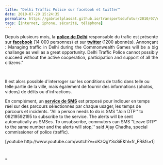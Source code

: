 ```yaml
---
title: "Delhi Traffic Police sur facebook et twitter"
date: 2010-07-20 15:24:35
permalink: https://gabrielplassat.github.io/transportsdufutur/2010/07/delhi-traffic-police-sur-facebook-et-twitter.html
tags: [internet, iphone, sécurité, téléphone]
---
```


<p style="text-align: justify">Depuis plusieurs mois, la <strong><a href="http://www.facebook.com/l.php?u=http%3A%2F%2Fwww.delhitrafficpolice.nic.in%2F&h=6f929" target="_blank">police de Delhi</a></strong> responsable du trafic est présente sur <strong><a href="http://www.facebook.com/pages/New-Delhi-India/Delhi-Traffic-Police/117817371573308?v=info&ref=ts#!/pages/New-Delhi-India/Delhi-Traffic-Police/117817371573308?v=wall&ref=ts&__a=4&ajaxpipe=1" target="_blank">facebook</a></strong> (14 000 personnes) et sur <a href="http://twitter.com/dtptraffic" target="_blank"><strong>twitter</strong></a><strong> </strong>(1200 abonnés). Annonçant : Managing traffic in Delhi during the Commonwealth Games will be a big challange as well as a great opportunity. Delhi Traffic Police cannot possibly succeed without the active cooperation, participation and support of all the citizens."</p> <p style=""text-align: center""><a href="https://gabrielplassat.github.io/transportsdufutur/wp-content/uploads/sites/6/old/6a0120a66d2ad4970b0133f26ac19c970b-pi.jpg""><img alt=""Delhi_police"" border=""0"" class=""asset asset-image at-xid-6a0120a66d2ad4970b0133f26ac19c970b "" src=""/wp-content/uploads/sites/6/old/6a0120a66d2ad4970b0133f26ac19c970b-800wi.jpg"" title=""Delhi_police"" /></a></p> <p style=""text-align: justify""> </p>  <!--more--> <br />Il est alors possible d'interroger sur les conditions de trafic dans telle ou telle partie de la ville, mais également de fournir des informations (photos, videos) de délits ou d'infractions. <p style=""text-align: justify"">En complément, un <strong><a href=""http://timesofindia.indiatimes.com/city/delhi/Cops-to-SMS-jam-updates/articleshow/6178854.cms"" target=""_blank"">service de SMS</a></strong> est proposé pour indiquer en temps réel sur des parcours sélectionnés par chaque usager, les temps de parcours et incidents. "All a person needs to do is SMS "Join DTP'' to 09219592195 to subscribe to the service. The alerts will be sent automatically as SMSes. To unsubscribe, commuters can SMS "Leave DTP'' to the same number and the alerts will stop,'' said Ajay Chadha, special commissioner of police (traffic). </p> <p style=""text-align: justify"">  [youtube http://www.youtube.com/watch?v=oKzQgYSxSiE&hl=fr_FR&fs=1]</p> <p style=""text-align: justify""> </p>"
